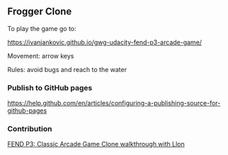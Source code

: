 ## Frogger Clone

To play the game go to:

https://ivanjankovic.github.io/gwg-udacity-fend-p3-arcade-game/

Movement: arrow keys

Rules: avoid bugs and reach to the water

### Publish to GitHub pages

https://help.github.com/en/articles/configuring-a-publishing-source-for-github-pages

### Contribution
  [FEND P3: Classic Arcade Game Clone walkthrough with Llon](https://www.youtube.com/watch?v=oz7pHJ65TEk&feature=youtu.be)
